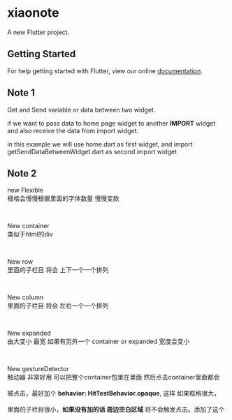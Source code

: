 # xiaonote

A new Flutter project.

## Getting Started

For help getting started with Flutter, view our online
[documentation](https://flutter.io/).




<h2>Note 1</h2>

Get and Send variable or data between two widget.

if we want to pass data to home page widget to another <strong>IMPORT</strong> widget
and also receive the data from import widget.

in this example we will use home.dart as first widget, and import getSendDataBetweenWidget.dart  as second import widget




<h2>Note 2</h2>
<p>new Flexible<br>
框格会慢慢根据里面的字体数量 慢慢变款</p> <br>
<p>New container  <br>类似于html的div</p>  <br>
<p>New row   <br>里面的子栏目 将会 上下一个一个排列 </p><br>
<p>New column  <br>里面的子栏目 将会 左右一个一个排列 </p><br>
<p>New expanded <br>由大变小   最宽 如果有另外一个 container or expanded 宽度会变小</p> <br>
<p>New gestureDetector <br> 触动器 非常好用  可以把整个container包里在里面  然后点击container里面都会 <br>
                     <br>被点击，最好加个  <strong>behavior: HitTestBehavior.opaque</strong>,   这样 如果框格很大， <br>
                     <br>里面的子栏目很小，<strong>如果没有加的话 周边空白区域</strong> 将不会触发点击。添加了这个</p> <br>
